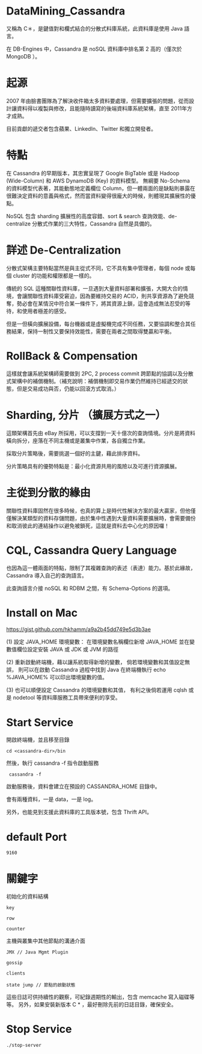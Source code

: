# DataMining_Cassandra
又稱為 C＊，是鍵值對和欄式結合的分散式料庫系統，此資料庫是使用 Java 語言。

在 DB-Engines 中，Cassandra 是 noSQL 資料庫中排名第 2 高的（僅次於 MongoDB ）。

# 起源

2007 年由臉書團隊為了解決收件箱太多資料要處理，但需要擴張的問題，從而設計讓資料得以複製與修改，且能隨時讀寫的後端資料庫系統架構，直至 2011年方才成熟。

目前貢獻的遞交者包含蘋果、LinkedIn、Twitter 和獨立開發者。


# 特點

在 Cassandra 的早期版本，其忠實呈現了 Google BigTable 或是 Hadoop (Wide-Column) 和 AWS DynamoDB (Key) 的資料模型。 無綱要 No-Schema 的資料模型代表著，其能動態地定義欄位 Column，但一體兩面的是缺點則暴露在很難決定資料的意義與格式，然而當資料變得很龐大的時候，則體現其擴展性的優點。

NoSQL 包含 sharding 擴展性的高度容錯、sort & search 查詢效能、de-centralize 分散式作業的三大特性，Cassandra 自然是具備的。


# 詳述 De-Centralization 

分散式架構主要特點當然是與主從式不同，它不具有集中管理者，每個 node 或每個 cluster 的功能和權限都是一樣的。

傳統的 SQL 這種關聯性資料庫，一旦遇到大量資料部署和擴張，大開大合的情境，會讓關聯性資料庫受窘迫，因為要維持交易的 ACID，則共享資源為了避免競奪，勢必會在某情況中符合某一條件下，將其資源上鎖，這會造成無法忍受的等待，和使用者極差的感受。

但是一但橫向擴展設備，每台機器或是虛擬機完成不同任務，又要協調和整合其任務結果，保持一制性又要保持效能性，需要在兩者之間取得雙贏和平衡。

# RollBack & Compensation

這樣就會讓系統架構師需要做到 2PC, 2 process commit 跨節點的協調以及分散式架構中的補償機制。（補充說明：補償機制即交易作業仍然維持已經遞交的狀態，但是交易成功與否，仍能以回滾方式取消。）


# Sharding, 分片 （擴展方式之一）

這類架構首先由 eBay 所採用，可以支撐到一天十億次的查詢情境。分片是將資料橫向拆分，座落在不同主機或是叢集中作業，各自獨立作業。

採取分片策略後，需要挑選一個好的主鍵，藉此排序資料。

分片策略具有的優勢特點是：最小化資源共用的風險以及可進行資源擴展。

# 主從到分散的緣由

關聯性資料庫固然在很多時候，也真的算上是時代性解決方案的最大贏家，但他僅僅解決某類型的資料存儲問題，由於集中性遇到大量資料需要擴展時，會需要備份和取消彼此的連結操作以避免被鎖死，這就是資料去中心化的原因囉！

# CQL, Cassandra Query Language 

也因為這一體兩面的特點，限制了其複雜查詢的表述（表達）能力。基於此緣故，Cassandra 導入自己的查詢語言。

此查詢語言介接 noSQL 和 RDBM 之間，有 Schema-Options 的選項。

# Install on Mac

  https://gist.github.com/hkhamm/a9a2b45dd749e5d3b3ae

(1) 設定 JAVA_HOME 環境變數：
    在環境變數名稱欄位新增 JAVA_HOME
    並在變數值欄位設定安裝 JAVA 或 JDK 或 JVM 的路徑

(2) 重新啟動終端機，藉以讓系統取得新增的變數，
    倘若環境變數和其值設定無誤，
    則可以在啟動 Cassandra 過程中找到 Java
    在終端機執行 echo %JAVA_HOME% 可以印出環境變數的值。

(3) 也可以順便設定 Cassandra 的環境變數和其值，
    有利之後倘若運用 cqlsh 或是 nodetool 等資料庫服務工具帶來便利的享受。
    
# Start Service

開啟終端機，並且移至目錄

    cd <cassandra-dir>/bin
    
>>>
然後，執行 cassandra -f 指令啟動服務

     cassandra -f
>>>     

啟動服務後，資料會建立在預設的 CASSANDRA_HOME 目錄中。

會有兩種資料，一是 data，一是 log。

另外，也能見到支援此資料庫的工具版本號，包含 Thrift API。

# default Port

    9160

# 關鍵字

初始化的資料結構

    key

    row

    counter

主機與叢集中其他節點的溝通介面

    JMX // Java Mgmt Plugin

    gossip

    clients
    
    state jump // 節點的啟動狀態
 
 這些日誌可供持續性的觀察，可紀錄週期性的輸出，包含 memcache 寫入磁碟等等。
 另外，如果安裝新版本 C * ，最好刪除先前的日誌目錄，確保安全。

# Stop Service

    ./stop-server


